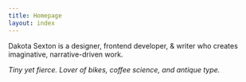 ```yaml
---
title: Homepage
layout: index
---
```


Dakota Sexton is a designer, frontend developer, & writer who creates imaginative, narrative-driven work.

_Tiny yet fierce. Lover of bikes, coffee science, and antique type._